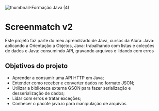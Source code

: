 ![thumbnail-Formação Java (4)](https://user-images.githubusercontent.com/66698429/226751112-f79aaa28-16c9-4561-8a15-0ac62ec9cb44.png)

# Screenmatch v2

Este projeto faz parte do meu aprendizado de Java, cursos da Alura: Java: aplicando a Orientação a Objetos, Java: trabalhando com listas e coleções de dados e Java: consumindo API, gravando arquivos e lidando com erros 

## Objetivos do projeto

- Aprender a consumir uma API HTTP em Java;
- Entender como receber e converter dados no formato JSON; 
- Utilizar a biblioteca externa GSON para fazer serialização e desserialização de dados;
- Lidar com erros e tratar exceções;
- Conhecer o pacote java.io para manipulação de arquivos.
